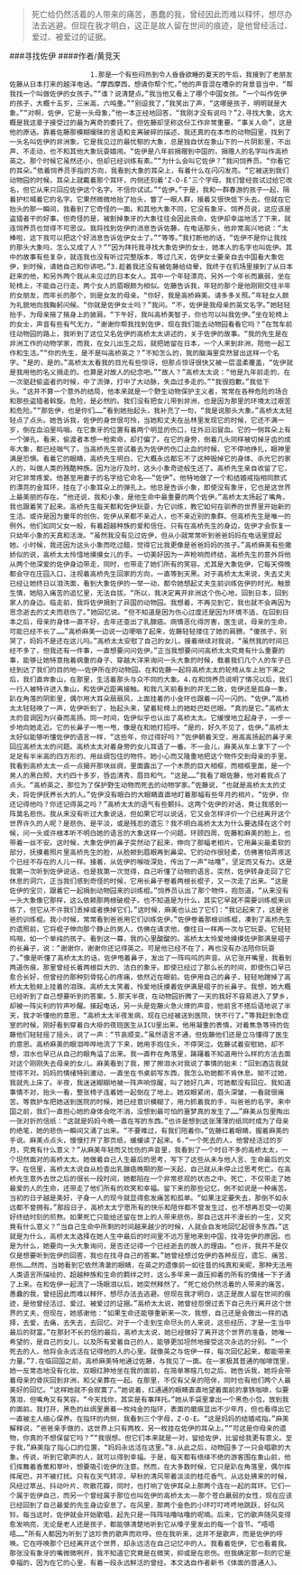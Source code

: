 > 死亡给仍然活着的人带来的痛苦，愚蠢的我，曾经因此而难以释怀，想尽办法去逃避。但现在我才明白，这正是故人留在世间的痕迹，是他曾经活过、爱过、被爱过的证据。

###寻找佐伊
####作者/黄竞天

						1.那是一个有些闷热到令人昏昏欲睡的夏天的午后，我接到了老朋友佐藤从日本打来的越洋电话。“摩西摩西，想请你帮个忙。”他的声音混在嘈杂的背景音当中，“帮我找一个叫做佐伊的女孩子。”“谁？说清楚点。”我当他又看上了哪个中国女孩。“一个叫作佐伊的孩子，大概十五岁，三米高，六吨重。”“别逗我了，”我笑出了声，“这哪是孩子，明明就是大象。”“对啊，佐伊，它是一头母象，”他一本正经地回答，“我刚才没有说吗？”2.寻找大象，这大概是我这辈子接受过的最为离奇的委托了。但佐藤却坚称这份工作非常重要。“事关人命”，这是他的原话。靠着佐藤那模糊暧昧的言语和支离破碎的描述，我还真的在本市的动物园里，找到了一头名叫佐伊的非洲象。它是我见过的最忧郁的大象，总是独自伏在象山下的一片阴影里，不出声、不走动，也不和其他大象玩耍嬉闹。“佐伊是八年前捐赠到中国的，捐赠人的名字叫作高桥英之。那个时候它虽然还小，但却已经训练有素。”“为什么会叫它佐伊？”我问饲养员。“你看它的耳朵。”依着饲养员手指的方向，我看到大象的耳朵上，有着什么在闪闪发亮。“它被送到我们动物园的时候，耳朵上就戴着那个耳环，内侧还刻着‘Z-O-E’三个字母。我们曾经尝试过给它改名，但它从来只回应佐伊这个名字。不信你试试。”“佐伊。”于是，我和一群春游的孩子一起，隔着护栏喊着它的名字。它果然微微地抬了抬头，瞥了一眼人群，接着又很快低下头去。但就在它抬头的那一瞬间，我看到了它奇怪的一面。和其他大象不同，它没有象牙。饲养员说，这应该是盗猎者干的好事。但奇怪的是，被割掉象牙的大象往往会因此丧命，佐伊却幸运地活了下来，就连饲养员也觉得不可思议。我将找到佐伊的消息告诉佐藤，在电话那头，他非常高兴地说：“太棒啦，这下我可以把这个好消息告诉佐伊女士了。”“等等。”我打断他的话，“佐伊不是你让我找的那头大象吗，怎么又成了人？”“因为拜托我寻找大象佐伊的女士，她本人的名字也叫佐伊。其中的故事有些复杂，就连我也没有听过完整版本，等过几天，佐伊女士要亲自去中国看大象佐伊，到时候，请她自己和你讲吧。”3.趁着我还没有被佐藤给绕晕，我终于在机场里接到了从日本赶来的他，和另外两个我从未见过的日本女人。其中一个年轻漂亮，另外一个年长而羸弱，坐在轮椅上，不能自己行走。两个女人的眉眼颇为相似。佐藤告诉我，年轻的那个是他刚刚交往半年的女朋友，而年长的那个，则是女友的母亲。“你好，我是高桥麻美。请多多关照。”年轻女人颇为礼貌地向我鞠躬问候。“你就是佐伊女士吗？”我问。“不，佐伊是我母亲的英文名字。”她轻轻抬手，为母亲掖了掖身上的披肩。“下午好，我叫高桥美智子，你也可以叫我佐伊。”坐在轮椅上的女士，声音有些有气无力，“谢谢你帮我找到佐伊，现在我们能去动物园看看它吗？”在驾车前往动物园的路上，我听到了这位又名佐伊的高桥太太讲述的，关于佐伊的故事。“我的先生是在非洲工作的动物学家，而我，在女儿出生之后，就把她留在日本，一个人来到非洲，陪他一起工作和生活。”“你的先生，是不是叫高桥英之？”不知怎么的，我的脑海里突然冒出这样一个名字。“是的，是的。”高桥太太看我的目光有些惊讶，但那点惊讶很快又被一层温柔覆盖，“佐伊就是我用他的名义捐走的。也算是对故人的纪念吧。”“故人？”高桥太太说：“他是九年前走的，在一次驱赶偷盗者的时候，中了流弹，打中了大动脉，失血过多走的。”“我很抱歉。”我低下头。“这并不算一个意外的结局，他本来就是一个野生动物保护主义者，常常在各种危险的场合和那些盗猎者斡旋。危险，是必然的。我们没有把女儿带到非洲，也是因为那里的环境太过艰苦和危险。”“那佐伊，也是你们……”看到她抬起头，我补充了一句，“我是说那头大象。”高桥太太轻轻点了点头。她告诉我，佐伊的身世很可怜，当她和丈夫在丛林里发现它的时候，它还不满一岁，倒在血泊里呜咽。在它象牙的位置有着两个明显的伤口，往外汩汩冒血。它的一侧耳朵上有一个弹孔，看来，偷渡者本想一枪索命，却打偏了。在它的身旁，倒着几头同样被切掉牙齿的成年大象，都已经咽气了。当高桥先生尝试着去为佐伊的伤口止血的时候，它不停地挣扎，眼神里满是恐惧。看着它的眼睛，高桥先生明白，它大概永远都忘不了这种毁掉它的身体、杀光它的家人的，叫做人类的残酷种族。因为治疗及时，这头小象奇迹般生还了。高桥先生亲自收留了它，对它非常疼爱。他甚至用妻子的名字给它命名——“佐伊”。他特地做了一个和结婚戒指相同款式的漂亮的金耳环，挂在了小象耳朵上的弹孔上。他总是告诉小象，即使没有象牙，它也是这世界上最美丽的存在。“他还说，我和小象，是他生命中最重要的两个佐伊。”高桥太太扬起了嘴角，我也跟着笑了起来。高桥先生每天都和佐伊玩耍，为它训练，教它如何在驯养的世界里开始新的生活。或许是因为童年的创伤，佐伊从来都不亲近人，也不亲近别的象群。但高桥先生是唯一的例外。他们如同父女一般，有着超越种族的爱和信任。只有在高桥先生的身边，佐伊才会恢复一只幼年小象的天真和活泼。“虽然我没有见过佐伊，但从小就常常听到爸爸妈妈在电话里提起她。小时候，我还因为这头小象而吃过醋，觉得它比我更像是爸爸妈妈的孩子。”高桥麻美有些撒娇似的说，高桥太太怜惜地摸摸女儿的手。一切美好因为一声枪响而终结，高桥先生的意外将他从两个他深爱的佐伊身边带走，同时，也带走了她们所有的笑容。尤其是大象佐伊，它每天傍晚都会守在庄园入口，注视着高桥先生回家的方向，一直等到天黑。对于高桥太太来说，失去丈夫已经让她终日以泪洗面，看到大象佐伊的一举一动，都令她想起丈夫生前训练佐伊的时光。触景生情，她陷入痛苦的追忆里，无法自拔。“所以，我决定离开非洲这个伤心地，回到日本，回到家人的身边。临走前，我将佐伊捐到了异国的动物园。我想着，不再见到它，我也就不会再因为思念逝去的丈夫而悲伤了。”她回忆说。“但不知道是因为伤心过度还是因为环境不适，在回到日本之后，母亲的身体一直不好，去年还查出了乳腺癌。病情恶化得厉害，医生说，母亲的生命，可能已经不长了……”高桥麻美一边说一边哽咽了起来，佐藤轻轻搂住了她的肩膀。“傻孩子，别哭了，妈妈不是还在这儿吗。”高桥太太安慰了自己的女儿，接着继续对我说，“虽然我的时间已经不多了，但我还有一件事，一直想要问问佐伊。”正当我想要问问高桥太太究竟有什么重要的事，能够让她特意拖着病重的身子、穿越大洋来询问一头大象的时候，载着我们几个人的车子已经到达了我们的目的地——佐伊所在的动物园。在和佐藤一起将高桥太太的轮椅从车上抬下来之后，我们直奔象山，在那里，生活着那头与众不同的大象。4.在和饲养员说明了情况以后，我们一行人被特许进入象山，和佐伊近距离接触。和我几天前看到的并无二致，佐伊还是孤身一象，趴在角落的阴影里，偶尔用大耳朵扇扇风，上面挂着的小金环也跟着一闪一闪的。“佐伊。”高桥太太轻轻唤了一声，佐伊听到了，抬起头来，望着轮椅上的她眨巴眨巴眼。“真的是它。”高桥太太的音调因为兴奋而高扬。同一时间，佐伊似乎也认出了高桥太太。它缓慢地立起身子，一步一步地向她走近。它的长鼻子一甩一甩，像是在和她打招呼。“是的，好久不见了，佐伊。”高桥太太好似能够听懂佐伊的语言一样，“这些年，你过得好吗？”佐伊朝着天空，用高高扬起的鼻子来回应高桥太太的问题。高桥太太对着身旁的女儿耳语了一番。不一会儿，麻美从车上拿下了一个足足有半米高的四方形的、用丝绸包住的物件。她小心而又隆重地把这个物件交到母亲的手里。我看到高桥太太一点一点揭开那块丝绸，里面露出了一个木质的巨大相框，而相框里面，是一个男人的黑白照，大约四十多岁，唇齿清秀，眉目和气。“这是……”我看了眼佐藤，他对着我点了点头。“高桥英之，那位为了保护野生动物而死去的动物学家。”佐藤说，“也就是高桥太太的丈夫，将佐伊抚养长大的人。”佐伊没有眼白的大眼睛直直地盯着那幅有些年月的相片。“佐伊，你还记得他吗？你还记得英之吗？”高桥太太的语气有些颤抖。这两个佐伊的对话，竟让我感到一阵莫名悲伤。我从来没有听过大象说话，但如果它可以说话，它又会怎样评价一个已经离开这个世界许久的人呢？是悲伤、是平淡，或是残忍的遗忘？我不明白高桥太太为什么要选择在这个时候，问一头或许根本听不明白她的语言的大象这样一个问题。环顾四周，佐藤和麻美的脸上，也带着一丝不安。这时候，大象佐伊的鼻子突然动了起来，伸向了那幅老相片。它用鼻尖最柔软的部分，抚摸着照片里高桥先生的脸，从脸颊到眉眼再到鼻梁。它的动作很轻柔，仿佛害怕弄疼这个已经不存在的人儿一样。接着，从佐伊的喉咙深处，传出了一声“咕噜”，坚定而又有力。这是我第一次听到佐伊说话，也是我第一次觉得，自己听懂了动物的语言。突然，佐伊转身走回了它休息的洞穴，正当我们感到奇怪的时候，它用长鼻子卷着两根长棍子，又一次走了出来。“这是佐伊的宝贝，跟着它一起捐到动物园来的训练棍。”饲养员认出了那个物件，抱怨道，“从来没有一头大象像它那样，这么依赖那两根破棍子。也不知道是为什么，其实它早就不需要训练棍来训练了，但它从不许我们丢掉或者换掉它们。”这时候，麻美也认出了它们：“我记起来了，这是爸爸的训练棍。我小时候，常常看到爸爸用它们训练佐伊。”佐伊卷着那根训练棍，凑到了高桥先生的遗照前，它将棍子伸向那个静止的男人，仿佛在请求他，像往日一样再一次与它玩耍。它轻轻呜咽，如一个单纯的孩子。看到这一幕，我的心里酸酸的。高桥太太怜爱地摸摸佐伊那满是褶子的长鼻子，说：“谢谢你，谢谢你还记得英之。可是他已经不在了，再也没有办法陪你玩耍了。”像是听懂了高桥太太的话，佐伊甩着鼻子，发出了一阵呜呜的声音。从它张开嘴里，我看到两道伤痕，那里曾经长着两根巨大的、洁白的象牙。即使已经过了那么长的时间，即使伤口早已愈合长好，但曾经的那种刻骨铭心的疼痛，依然近在眼前。佐伊用自己的鼻子，轻轻地蹭掉了高桥太太脸颊上挂着的泪珠。高桥太太笑着，怜爱地抚摸着佐伊满是褶子的长鼻子。我想，她大概已经听到了自己想要听到的答案。5.那天半夜，在动物园折腾了一天的我好不容易进入了梦乡，却被一阵尖利的铃声吵醒。接起电话，另一头是佐藤火急火燎的声音，他前言不搭后语地说了半天，我才听懂他的意思，“高桥太太半夜发病，现在已经被送到医院，快不行了。”等我赶到急症室的时候，刚好看到穿着白大褂的夜班医生从ICU里出来。他用凝重的表情，对着焦急等待的佐藤他们轻轻摇了摇头，说了一声：“节哀顺变。”虽然语言不通，但佐藤他们还是立马懂得了医生的意思。高桥麻美的眼泪哗哗地流了下来，她用手抱住头，不停哭泣。佐藤试着安慰她，却不想，泪水也早已从自己的眼角溢了出来。我一直杵在角落里，踌躇着不知道用什么样的方法去面对这个刚刚失去母亲的女儿。麻美看到了我，擦了擦泪水对我说了事情的始末：“回到酒店我就觉得不对。妈妈的情绪特别激动，一直坐在书桌前写东西，我怎么劝她都不肯休息。拗不过她，我就先上床了。半夜，我迷迷糊糊地被一阵声响惊醒，叫了她好几声，可她都没有回应。我知道事情不对，抬头一看，整张椅子连着她一起倒在了地上。她双眼紧闭，眉头深皱，一看就很痛苦。等救护车把她送到医院的时候，她已经意识模糊了，用力抓着我的手，叫爸爸的名字。来中国之前，我们一直担心她的身体会吃不消，没想到最可怕的噩梦真的发生了……”麻美从包里掏出一张对折的信纸：“这就是妈妈今晚一直在写的东西。”也许是想到这张薄薄的纸同时成为了母亲的绝笔，她的悲伤一瞬间又涌了出来。“不要难过，有我们陪着你。”佐藤红着眼睛，握着麻美的手说。麻美点点头，慢慢打开了那页纸，缓缓读了起来。6.“一个死去的人，他曾经活过的岁月，究竟有什么意义？”从麻美年轻而又忧伤的声音里，我看到了一个时日不多的高桥太太，一个坦然面对的高桥太太。她做着自己人生最后的思考，写下了这些从未与他人言、生命最后的文字。在信里，高桥太太说自从检查出乳腺癌晚期的那一天起，自己就从未停止过思考死亡。在高桥先生意外去世之后的很长一段时间，她都陷在一个非常悲观的状态之中。死亡，不仅带走了她最爱的人的生命，还带走了他们所有的欢笑和幸福。留下来的那些记忆，倒不如说是一种痛苦。当初的日子越是美好，孑身一人的现今就显得愈发痛苦和孤单。“如果注定要失去，那倒不如永远都不曾拥有。”那段日子，高桥太太宁愿所有的快乐和陪伴都不曾发生过，也不想再忍受一切美好终结时刻的煎熬。如果死亡只能给还留在世上的人带来悲伤，那自己这并不漫长的一生，又究竟有什么意义？“当自己生命中所剩的时间越来越少的时候，人就会自发地回忆起很多东西。”这就是为什么，高桥太太选择在她人生中最后的时间里不远万里地来到中国，找寻佐伊的原因。也是为什么，她要向一头大象询问，是否还记得一个已经逝去的故人的理由。“也许，我并不是仅仅是想要听到佐伊的回答，我也在找寻自己的答案。”她曾经想过佐伊的各种反应，遗忘、痛苦、悲伤……然而，当她看到它依然清澈的眼睛，在英之的遗像前一如往昔的纯真和亲昵，那种无法用人类语言所描绘的、超越种族和生命的羁绊之时，这么多年来一直压抑着的所有的情绪一下子涌了上来。在和佐伊一起流了一场眼泪以后，她突然释然了。“死亡给仍然活着的人带来的痛苦，愚蠢的我，曾经因此而难以释怀，想尽办法去逃避。但现在我才明白，这正是故人留在世间的痕迹，是他曾经活过、爱过、被爱过的证据。”高桥太太说，她曾经怨恨过丢下自己先行离开这个世界的丈夫，但现在，她感谢他：“如果生命还能够重新来一次，我想，自己还是会做出一样的选择，去爱，去痛，去失去，去回忆。对于一个走到生命尽头的人来说，这些经历，才是一生当中最后的财富。”在那封不长的信的最后，高桥太太说，她已经做好了离开这个世界的准备，她唯一希望的，是自己的女儿，以及所有爱着自己的人，能够更加坦然地接受这次永远的分别。“一个死去的人，他将会永远活在记得他的人的心里。就像英之与佐伊一样，每次回忆起来，都能带来力量。”7.在临回国之前，高桥麻美特地通过佐藤，与我见了一面。在一家极其普通的咖啡馆里，她一反常态地没有化妆、双眼红肿地坐在我的面前，在简单寒暄几句之后，她告诉我，她将会带着母亲的骨灰回到非洲，和父亲葬在一起。在那里，不仅有父亲的陪伴，同时也有他们两个人最美好的回忆。“这样她就不会寂寞了。”她说着，红通通的眼睛直直地望着面前的拿铁咖啡，似要落泪，但嘴角又有笑容。“今天找你，其实是有事拜托。”她从手袋里拿出一个黑色小包，放到我的面前。我打开，黑色的丝绸里裹着一枚纯金的指环，表面的磨痕显出不少年月，但也看得出它一直被主人细心保养。在指环的内侧，我看到三个字母，Z-O-E。“这是妈妈的结婚戒指。”麻美解释说，“爸爸亲手做的，这世界上只有两枚，另一枚挂在佐伊的耳朵上。”“可这是你母亲的遗物，你真的不想保留它吗？”“我很想。但它们本来就是一对，留给佐伊，比留给我更有意义。至于我，”麻美指了指心口的位置，“妈妈永远活在这里。”8.从此之后，动物园多了一只会唱歌的大象。传说，听到它歌声的人，就可以得到幸福。于是，每天都有络绎不绝的游客围在象山前，他们挥舞着香蕉和草叶，想要吸引佐伊的注意。然而，在大多数时候，它只是趴在角落里，偶尔挥挥尾巴，并不被打扰。只有在天气转凉，早秋的清风带着淡淡的桂花香气，从远处拂来的时候，风经过草丛、抖动叶片、吹散花瓣，同时，也打响了佐伊耳朵上那两个连在一起的耳环。它们一个属于佐伊自己，而另一个曾经属于那位也叫佐伊的高桥太太——那个苍白羸弱的女性，现在应该已经回到了自己最爱的先生身边安息了。在风里，那两个金色的小环叮叮咚咚地跳跃，好似风铃。每当这时，佐伊就会开始歌唱，起先只是一阵阵咕噜咕噜的呢喃。后来，它的歌声随风变得愈发响亮，无论是老人还是孩子，都能够清楚地听到它从嗓子里发出的每一个音节。“唔唔唔……”所有人都因为听到了这珍贵的歌声而欢呼。但在我听来，这并不是歌声，而是佐伊的呼唤。它在呼唤那个已经离开这个世界，却永远活在自己记忆中的人。我看着佐伊，它也看着我。那张没有象牙的嘴微微咧开，我不知道它究竟是在微笑，抑或是在悲伤。但我确定那一刻的它是幸福的，因为在它的心里，有着一段永远鲜活的曾经。本文选自作者新书《体面的普通人》。 